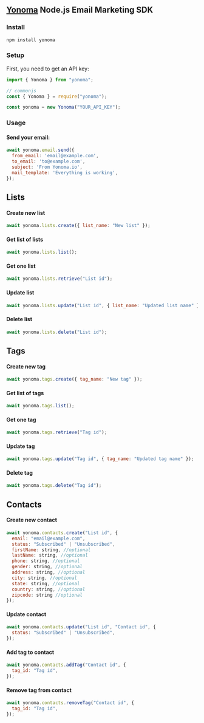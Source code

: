## [Yonoma](https://yonoma.io/) Node.js Email Marketing SDK
### Install
```bash
npm install yonoma
```
### Setup
First, you need to get an API key:
```javascript
import { Yonoma } from "yonoma";

// commonjs
const { Yonoma } = require("yonoma");

const yonoma = new Yonoma("YOUR_API_KEY");
```
### Usage
#### Send your email:
```javascript
await yonoma.email.send({
  from_email: 'email@example.com',
  to_email: 'to@example.com',
  subject: 'From Yonoma.io',
  mail_template: 'Everything is working',
});
```
## Lists
#### Create new list
```javascript
await yonoma.lists.create({ list_name: "New list" });
```
#### Get list of lists
```javascript
await yonoma.lists.list();
```
#### Get one list
```javascript
await yonoma.lists.retrieve("List id");
```
#### Update list
```javascript
await yonoma.lists.update("List id", { list_name: "Updated list name" });
```
#### Delete list
```javascript
await yonoma.lists.delete("List id");
```
## Tags
#### Create new tag
```javascript
await yonoma.tags.create({ tag_name: "New tag" });
```
#### Get list of tags
```javascript
await yonoma.tags.list();
```
#### Get one tag
```javascript
await yonoma.tags.retrieve("Tag id");
```
#### Update tag
```javascript
await yonoma.tags.update("Tag id", { tag_name: "Updated tag name" });
```
#### Delete tag
```javascript
await yonoma.tags.delete("Tag id");
```
## Contacts
#### Create new contact
```javascript
await yonoma.contacts.create("List id", { 
  email: "email@example.com",
  status: "Subscribed" | "Unsubscribed",
  firstName: string, //optional
  lastName: string, //optional
  phone: string, //optional
  gender: string, //optional
  address: string, //optional
  city: string, //optional
  state: string, //optional
  country: string, //optional
  zipcode: string //optional
});
```
#### Update contact
```javascript
await yonoma.contacts.update("List id", "Contact id", {
  status: "Subscribed" | "Unsubscribed",
});
```
#### Add tag to contact
```javascript
await yonoma.contacts.addTag("Contact id", {
  tag_id: "Tag id",
});
```
#### Remove tag from contact
```javascript
await yonoma.contacts.removeTag("Contact id", {
  tag_id: "Tag id",
});
```
